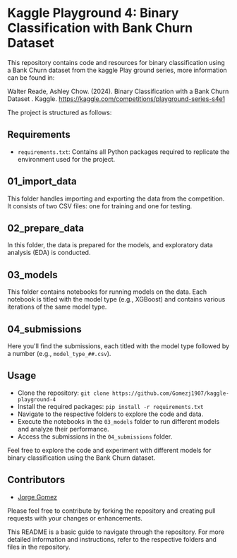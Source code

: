 # Kaggle Playground 4: Binary Classification with Bank Churn Dataset

This repository contains code and resources for binary classification using a Bank Churn dataset from the kaggle Play ground series, more information can be found in: 

Walter Reade, Ashley Chow. (2024). Binary Classification with a Bank Churn Dataset . Kaggle. https://kaggle.com/competitions/playground-series-s4e1

The project is structured as follows:

## Requirements
- `requirements.txt`: Contains all Python packages required to replicate the environment used for the project.

## 01_import_data
This folder handles importing and exporting the data from the competition. It consists of two CSV files: one for training and one for testing.

## 02_prepare_data
In this folder, the data is prepared for the models, and exploratory data analysis (EDA) is conducted.

## 03_models
This folder contains notebooks for running models on the data. Each notebook is titled with the model type (e.g., XGBoost) and contains various iterations of the same model type.

## 04_submissions
Here you'll find the submissions, each titled with the model type followed by a number (e.g., `model_type_##.csv`).

## Usage
- Clone the repository: `git clone https://github.com/Gomezj1907/kaggle-playground-4`
- Install the required packages: `pip install -r requirements.txt`
- Navigate to the respective folders to explore the code and data.
- Execute the notebooks in the `03_models` folder to run different models and analyze their performance.
- Access the submissions in the `04_submissions` folder.

Feel free to explore the code and experiment with different models for binary classification using the Bank Churn dataset.

## Contributors
- [Jorge Gomez](https://github.com/Gomezj1907)


Please feel free to contribute by forking the repository and creating pull requests with your changes or enhancements.

This README is a basic guide to navigate through the repository. For more detailed information and instructions, refer to the respective folders and files in the repository.
